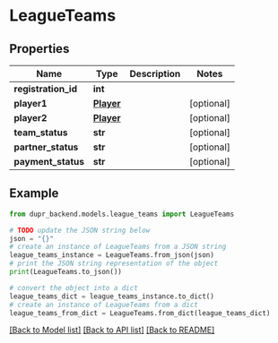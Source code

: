 # LeagueTeams


## Properties

Name | Type | Description | Notes
------------ | ------------- | ------------- | -------------
**registration_id** | **int** |  | 
**player1** | [**Player**](Player.md) |  | [optional] 
**player2** | [**Player**](Player.md) |  | [optional] 
**team_status** | **str** |  | [optional] 
**partner_status** | **str** |  | [optional] 
**payment_status** | **str** |  | [optional] 

## Example

```python
from dupr_backend.models.league_teams import LeagueTeams

# TODO update the JSON string below
json = "{}"
# create an instance of LeagueTeams from a JSON string
league_teams_instance = LeagueTeams.from_json(json)
# print the JSON string representation of the object
print(LeagueTeams.to_json())

# convert the object into a dict
league_teams_dict = league_teams_instance.to_dict()
# create an instance of LeagueTeams from a dict
league_teams_from_dict = LeagueTeams.from_dict(league_teams_dict)
```
[[Back to Model list]](../README.md#documentation-for-models) [[Back to API list]](../README.md#documentation-for-api-endpoints) [[Back to README]](../README.md)


